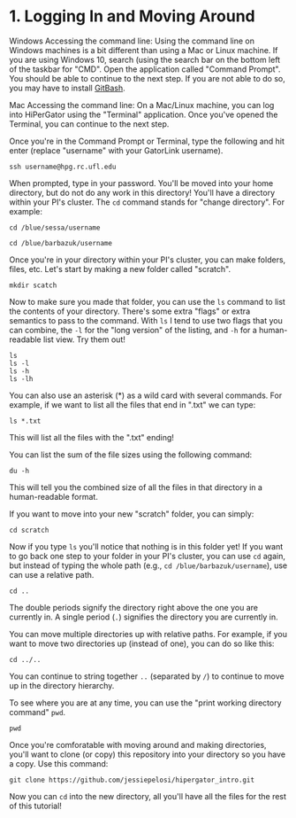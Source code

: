 # 1. Logging In and Moving Around 

Windows
Accessing the command line: Using the command line on Windows machines is a bit different than using a Mac or Linux machine. If you are using Windows 10, search (using the search bar on the bottom left of the taskbar for "CMD". Open the application called "Command Prompt". You should be able to continue to the next step. If you are not able to do so, you may have to install [GitBash](https://gitforwindows.org/).  

Mac 
Accessing the command line: On a Mac/Linux machine, you can log into HiPerGator using the "Terminal" application. Once you've opened the Terminal, you can continue to the next step. 

Once you're in the Command Prompt or Terminal, type the following and hit enter (replace "username" with your GatorLink username). 

```
ssh username@hpg.rc.ufl.edu
```

When prompted, type in your password. You'll be moved into your home directory, but do not do any work in this directory! You'll have a directory within your PI's cluster. The `cd` command stands for "change directory". For example: 
```
cd /blue/sessa/username
  
cd /blue/barbazuk/username
```
Once you're in your directory within your PI's cluster, you can make folders, files, etc. Let's start by making a new folder called "scratch".
``` 
mkdir scatch
```
Now to make sure you made that folder, you can use the `ls` command to list the contents of your directory. There's some extra "flags" or extra semantics to pass to the command. With `ls` I tend to use two flags that you can combine, the `-l` for the "long version" of the listing, and `-h` for a human-readable list view. Try them out! 
``` 
ls 
ls -l 
ls -h
ls -lh 
```

You can also use an asterisk (*) as a wild card with several commands. For example, if we want to list all the files that end in ".txt" we can type:
```
ls *.txt 
```
This will list all the files with the ".txt" ending! 

You can list the sum of the file sizes using the following command: 
```
du -h
```
This will tell you the combined size of all the files in that directory in a human-readable format. 

If you want to move into your new "scratch" folder, you can simply: 
```
cd scratch 
```
Now if you type `ls` you'll notice that nothing is in this folder yet! If you want to go back one step to your folder in your PI's cluster, you can use `cd` again, but instead of typing the whole path (e.g., `cd /blue/barbazuk/username`), use can use a relative path. 
```
cd ..
```
The double periods signify the directory right above the one you are currently in. A single period (`.`) signifies the directory you are currently in.

You can move multiple directories up with relative paths. For example, if you want to move two directories up (instead of one), you can do so like this: 
```
cd ../..
```
You can continue to string together `..` (separated by `/`) to continue to move up in the directory hierarchy. 

To see where you are at any time, you can use the "print working directory command" `pwd`. 
```
pwd
```

Once you're comforatable with moving around and making directories, you'll want to clone (or copy) this repository into your directory so you have a copy. Use this command: 
```
git clone https://github.com/jessiepelosi/hipergator_intro.git
```
Now you can `cd` into the new directory, all you'll have all the files for the rest of this tutorial! 
